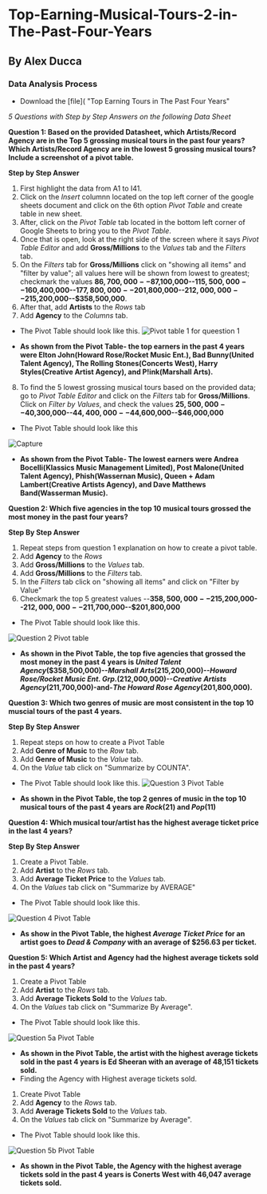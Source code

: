 # Top-Earning-Musical-Tours-2-in-The-Past-Four-Years 
## By Alex Ducca 
### Data Analysis Process
* Download the [file]( "Top Earning Tours in The Past Four Years"

_5 Questions with Step by Step Answers on the following Data Sheet_ 

**Question 1: Based on the provided Datasheet, which Artists/Record Agency are in the Top 5 grossing musical tours in the past four years? Which Artists/Record Agency are in the lowest 5 grossing musical tours? Include a screenshot of a pivot table.** 

**Step by Step Answer** 

1. First highlight the data from A1 to I41.
2. Click on the _Insert_ columnn located on the top left corner of the google sheets document and click on the 6th option _Pivot Table_ and create table in new sheet.
3. After, click on the _Pivot Table_ tab located in the bottom left corner of Google Sheets to bring you to the _Pivot Table_.
4. Once that is open, look at the right side of the screen where it says _Pivot Table Editor_ and add **Gross/Millions** to the _Values_ tab and the _Filters_ tab.
5. On the _Filters_ tab for **Gross/Millions** click on "showing all items" and "filter by value"; all values here will be shown from lowest to greatest; checkmark the values **$86,700,000--$87,100,000--$115,500,000--$160,400,000--$177,800,000--$201,800,000--$212,000,000--$215,200,000--$358,500,000**.
6.  After that, add **Artists** to the _Rows_ tab
7.  Add **Agency** to the _Columns_ tab. 

* The Pivot Table should look like this.
 ![Pivot table 1 for queestion 1](https://github.com/axducca438/Top-Earning-Musical-Tours-2-in-The-Past-Four-Years/assets/140102446/cd8dbf34-f4ab-449b-ae0f-a05185bca4bc)


 * **As shown from the Pivot Table- the top earners in the past 4 years were Elton John(Howard Rose/Rocket Music Ent.), Bad Bunny(United Talent Agency), The Rolling Stones(Concerts West), Harry Styles(Creative Artist Agency), and P!ink(Marshall Arts).**  

8. To find the 5 lowest grossing musical tours based on the provided data; go to _Pivot Table Editor_ and click on the _Filters_ tab for **Gross/Millions**. Click on _Filter by Values_, and check the values __$25,500,000--$40,300,000--$44,400,000--$44,600,000--$46,000,000__ 

* The Pivot Table should look like this

![Capture](https://github.com/axducca438/Top-Earning-Musical-Tours-2-in-The-Past-Four-Years/assets/140102446/ea55a3e3-101e-463b-8f18-ee93d9c70473)



* **As shown from the Pivot Table- The lowest earners were Andrea Bocelli(Klassics Music Management Limited), Post Malone(United Talent Agency), Phish(Wassernan Music), Queen + Adam Lambert(Creative Artists Agency), and Dave Matthews Band(Wasserman Music).**

**Question 2: Which five agencies in the top 10 musical tours grossed the most money in the past four years?** 

**Step By Step Answer** 

1. Repeat steps from question 1 explanation on how to create a pivot table.
2. Add **Agency** to the _Rows_
3. Add **Gross/Millions** to the _Values_ tab.
4. Add **Gross/Millions** to the _Filters_ tab.
5. In the _Filters_ tab click on "showing all items" and click on "Filter by Value"
6. Checkmark the top 5 greatest values --**$358,500,000--$215,200,000--$212,000,000--$211,700,000--$201,800,000** 
* The Pivot Table should look like this.

![Question 2 Pivot table](https://github.com/axducca438/Top-Earning-Musical-Tours-2-in-The-Past-Four-Years/assets/140102446/69b3092f-42b4-4a48-a2ec-b1efebdaf0c3) 

* **As shown in the Pivot Table, the top five agencies that grossed the most money in the past 4 years is _United Talent Agency_($358,500,000)--_Marshall Arts_(215,200,000)--_Howard Rose/Rocket Music Ent. Grp._(212,000,000)--_Creative Artists Agency_(211,700,000)-and-_The Howard Rose Agency_(201,800,000).**

**Question 3: Which two genres of music are most consistent in the top 10 muscial tours of the past 4 years.**

  **Step By Step Answer**

  1. Repeat steps on how to create a Pivot Table
  2. Add **Genre of Music** to the _Row_ tab.
  3. Add **Genre of Music** to the _Value_ tab.
  4. On the _Value_ tab click on "Summarize by COUNTA".

* The Pivot Table should look like this.
![Question 3 Pivot Table](https://github.com/axducca438/Top-Earning-Musical-Tours-2-in-The-Past-Four-Years/assets/140102446/736b7f0c-da42-44eb-9cf6-942db6f7fcea)

* **As shown in the Pivot Table, the top 2 genres of music in the top 10 musical tours of the past 4 years are _Rock_(21) and _Pop_(11)**

**Question 4: Which musical tour/artist has the highest average ticket price in the last 4 years?** 

**Step By Step Answer** 

1. Create a Pivot Table.
2. Add **Artist** to the *Rows* tab.
3. Add **Average Ticket Price** to the _Values_ tab.
4. On the _Values_ tab click on "Summarize by AVERAGE"

* The Pivot Table should look like this.

![Question 4 Pivot Table](https://github.com/axducca438/Top-Earning-Musical-Tours-2-in-The-Past-Four-Years/assets/140102446/e815f5d6-695b-4bc6-bda3-d97f87f70455) 

* **As show in the Pivot Table, the highest _Average Ticket Price_ for an artist goes to _Dead & Company_ with an average of $256.63 per ticket.**

**Question 5: Which Artist and Agency had the highest average tickets sold in the past 4 years?** 

1. Create a Pivot Table
2. Add **Artist** to the _Rows_ tab.
3. Add **Average Tickets Sold** to the _Values_ tab.
4. On the _Values_ tab click on "Summarize By Average".

* The Pivot Table should look like this.

![Question 5a Pivot Table](https://github.com/axducca438/Top-Earning-Musical-Tours-2-in-The-Past-Four-Years/assets/140102446/0c5a6c90-85ad-4bf6-9bc0-abb1dea79eae) 

* **As shown in the Pivot Table, the artist with the highest average tickets sold in the past 4 years is Ed Sheeran with an average of 48,151 tickets sold.**
* Finding the Agency with Highest average tickets sold.

1. Create Pivot Table
2. Add **Agency** to the _Rows_ tab.
3. Add **Average Tickets Sold** to the _Values_ tab.
4. On the _Values_ tab click on "Summarize by Average".

* The Pivot Table should look like this.

![Question 5b Pivot Table](https://github.com/axducca438/Top-Earning-Musical-Tours-2-in-The-Past-Four-Years/assets/140102446/835d66df-8b2f-4b63-ad48-4b95bf219e92) 

* **As shown in the Pivot Table, the Agency with the highest average tickets sold in the past 4 years is Conerts West with 46,047 average tickets sold.** 



